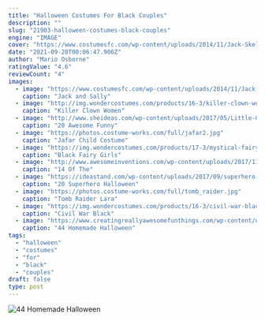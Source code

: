 ```yaml
---
title: "Halloween Costumes For Black Couples"
description: ""
slug: "21903-halloween-costumes-black-couples"
engine: "IMAGE"
cover: "https://www.costumesfc.com/wp-content/uploads/2014/11/Jack-Skellington-and-Sally-Costume.jpg"
date: "2021-09-28T00:06:47.906Z"
author: "Mario Osborne"
ratingValue: "4.6"
reviewCount: "4"
images:
  - image: "https://www.costumesfc.com/wp-content/uploads/2014/11/Jack-Skellington-and-Sally-Costume.jpg"
    caption: "Jack and Sally"
  - image: "http://img.wondercostumes.com/products/16-3/killer-clown-women-costume.jpg"
    caption: "Killer Clown Women"
  - image: "http://www.sheideas.com/wp-content/uploads/2017/05/Little-Girl-Funny-Costume-Design-2017.jpg"
    caption: "20 Awesome Funny"
  - image: "https://photos.costume-works.com/full/jafar2.jpg"
    caption: "Jafar Child Costume"
  - image: "https://img.wondercostumes.com/products/17-3/mystical-fairy-girls-costume.jpg"
    caption: "Black Fairy Girls"
  - image: "http://www.awesomeinventions.com/wp-content/uploads/2017/11/Family-Halloween-Costumes-coffee.jpg"
    caption: "14 Of The"
  - image: "https://ideastand.com/wp-content/uploads/2017/09/superhero-costumes/5-superhero-halloween-costume-diy-ideas.jpg"
    caption: "20 Superhero Halloween"
  - image: "https://photos.costume-works.com/full/tomb_raider.jpg"
    caption: "Tomb Raider Lara"
  - image: "https://img.wondercostumes.com/products/16-3/civil-war-black-panther-boys-costume.jpg"
    caption: "Civil War Black"
  - image: "https://www.creatingreallyawesomefunthings.com/wp-content/uploads/2014/10/f98fd0301fc0356af207421a94ddab9e.jpg"
    caption: "44 Homemade Halloween"
tags:
  - "halloween"
  - "costumes"
  - "for"
  - "black"
  - "couples"
draft: false
type: post
---
```



![44 Homemade Halloween](https://www.creatingreallyawesomefunthings.com/wp-content/uploads/2014/10/f98fd0301fc0356af207421a94ddab9e.jpg "44 Homemade Halloween")


<!--inArticleAds-->

<!--galleryOne-->


<!--inArticleAds-->

<!--galleryTwo-->


<!--galleryThree-->


